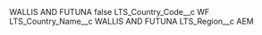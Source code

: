 <?xml version="1.0" encoding="UTF-8"?>
<CustomMetadata xmlns="http://soap.sforce.com/2006/04/metadata" xmlns:xsi="http://www.w3.org/2001/XMLSchema-instance" xmlns:xsd="http://www.w3.org/2001/XMLSchema">
    <label>WALLIS AND FUTUNA</label>
    <protected>false</protected>
    <values>
        <field>LTS_Country_Code__c</field>
        <value xsi:type="xsd:string">WF</value>
    </values>
    <values>
        <field>LTS_Country_Name__c</field>
        <value xsi:type="xsd:string">WALLIS AND FUTUNA</value>
    </values>
    <values>
        <field>LTS_Region__c</field>
        <value xsi:type="xsd:string">AEM</value>
    </values>
</CustomMetadata>
